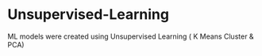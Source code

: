 # Unsupervised-Learning
ML models were created using Unsupervised Learning ( K Means Cluster & PCA)  
